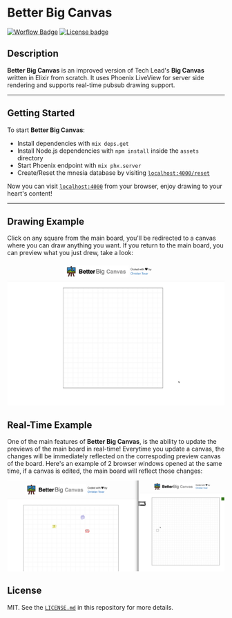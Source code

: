 # Better Big Canvas

[![Worflow Badge](https://github.com/ChristianTovar/better-big-canvas/workflows/CI/badge.svg)](https://github.com/ChristianTovar/better-big-canvas/actions)
[![License badge](https://img.shields.io/hexpm/l/repo_example.svg)](https://github.com/ChristianTovar/ygo/blob/master/LICENSE.txt)

## Description

__Better Big Canvas__ is an improved version of Tech Lead's __Big Canvas__ written in Elixir from scratch. It uses Phoenix LiveView for server side rendering and supports real-time pubsub drawing support.

---
## Getting Started

To start __Better Big Canvas__:

  * Install dependencies with `mix deps.get`
  * Install Node.js dependencies with `npm install` inside the `assets` directory
  * Start Phoenix endpoint with `mix phx.server`
  * Create/Reset the mnesia database by visiting [`localhost:4000/reset`](http://localhost:4000/reset) 

Now you can visit [`localhost:4000`](http://localhost:4000) from your browser, enjoy drawing to your heart's content!

---
## Drawing Example

Click on any square from the main board, you'll be redirected to a canvas where you can draw anything you want. If you return to the main board, you can preview what you just drew, take a look:

![Draw Example](draw_example.gif)

## Real-Time Example

One of the main features of __Better Big Canvas__, is the ability to update the previews of the main board in real-time! Everytime you update a canvas, the changes will be immediately reflected on the correspoding preview canvas of the board. Here's an example of 2 browser windows opened at the same time, if a canvas is edited, the main board will reflect those changes:

![Draw Example](realtime_example.gif)

## License

MIT. See the [`LICENSE.md`](LICENSE.md) in this repository for more details.